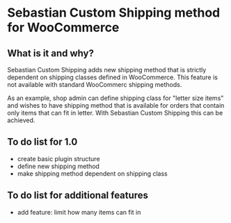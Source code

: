 # Sebastian Custom Shipping method for WooCommerce

## What is it and why?

Sebastian Custom Shipping adds new shipping method that is strictly dependent on shipping classes defined in WooCommerce. This feature is not available with standard WooCommerc shipping methods.

As an example, shop admin can define shipping class for "letter size items" and wishes to have shipping method that is available for orders that contain only items that can fit in letter. With Sebastian Custom Shipping this can be achieved.

## To do list for 1.0
* create basic plugin structure
* define new shipping method
* make shipping method dependent on shipping class

## To do list for additional features
* add feature: limit how many items can fit in